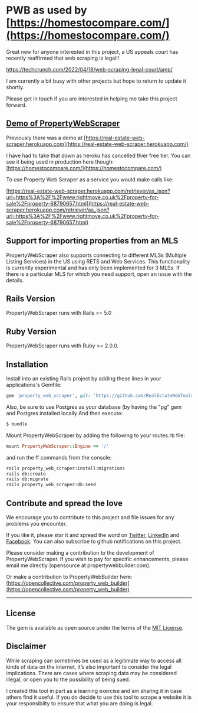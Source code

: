 # PWB as used by [https://homestocompare.com/](https://homestocompare.com/)

Great new for anyone interested in this project, a US appeals court has recently reaffirmed that web scraping is legal!!

https://techcrunch.com/2022/04/18/web-scraping-legal-court/amp/

I am currently a bit busy with other projects but hope to return to update it shortly.

Please get in touch if you are interested in helping me take this project forward.


## [Demo of PropertyWebScraper ](https://homestocompare.com/)

Previously there was a demo at [https://real-estate-web-scraper.herokuapp.com](https://real-estate-web-scraper.herokuapp.com/)

I have had to take that down as heroku has cancelled thier free tier.  You can see it being used in production here though: [https://homestocompare.com/](https://homestocompare.com/)

To use Property Web Scraper as a service you would make calls like:

[https://real-estate-web-scraper.herokuapp.com/retriever/as_json?url=https%3A%2F%2Fwww.rightmove.co.uk%2Fproperty-for-sale%2Fproperty-68790657.html](https://real-estate-web-scraper.herokuapp.com/retriever/as_json?url=https%3A%2F%2Fwww.rightmove.co.uk%2Fproperty-for-sale%2Fproperty-68790657.html)

## Support for importing properties from an MLS

PropertyWebScraper also supports connecting to different MLSs (Multiple Listing Services) in the US using RETS and Web Services.  This functionality is currently experimental and has only been implemented for 3 MLSs.  If there is a particular MLS for which you need support, open an issue with the details.   

## Rails Version

PropertyWebScraper runs with Rails >= 5.0

## Ruby Version

PropertyWebScraper runs with Ruby >= 2.0.0.


## Installation

Install into an existing Rails project by adding these lines in your applications's Gemfile:

```ruby
gem 'property_web_scraper', git: 'https://github.com/RealEstateWebTools/property_web_scraper', branch: 'master'
```

Also, be sure to use Postgres as your database (by having the "pg" gem and Postgres installed locally 
And then execute:
```bash
$ bundle
```

Mount PropertyWebScraper by adding the following to your routes.rb file:
```ruby
mount PropertyWebScraper::Engine => '/'
```

and run the ff commands from the console:
```bash
rails property_web_scraper:install:migrations
rails db:create
rails db:migrate
rails property_web_scraper:db:seed
```


## Contribute and spread the love
We encourage you to contribute to this project and file issues for any problems you encounter.

If you like it, please star it and spread the word on [Twitter](https://twitter.com/prptywebbuilder), [LinkedIn](https://www.linkedin.com/company/propertywebbuilder) and [Facebook](https://www.facebook.com/propertywebbuilder).  You can also subscribe to github notifications on this project.  

Please consider making a contribution to the development of PropertyWebScraper.  If you wish to pay for specific enhancements, please email me directly (opensource at propertywebbuilder.com).

Or make a contribution to PropertyWebBuilder here:
[https://opencollective.com/property_web_builder](https://opencollective.com/property_web_builder)

---

## License

The gem is available as open source under the terms of the [MIT License](http://opensource.org/licenses/MIT).

## Disclaimer

While scraping can sometimes be used as a legitimate way to access all kinds of data on the internet, it’s also important to consider the legal implications. There are cases where scraping data may be considered illegal, or open you to the possibility of being sued. 

I created this tool in part as a learning exercise and am sharing it in case others find it useful. If you do decide to use this tool to scrape a website it is your responsibilty to ensure that what you are doing is legal.
